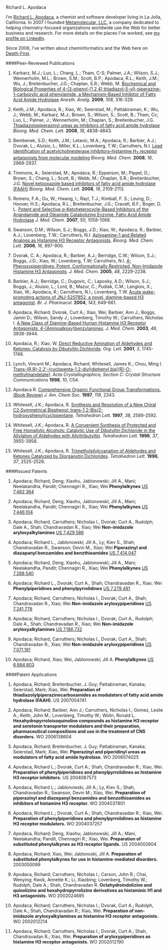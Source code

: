 Richard L. Apodaca

I'm [Richard L. Apodaca](http://depth-first.com/pages/richard-l-apodaca), a chemist and software developer living in La Jolla, California. In 2007 I founded [Metamolecular, LLC](http://metamolecular.com/), a company dedicated to helping chemistry-focused organizations worldwide use the Web for better business and research. For more details on the places I've worked, see [my profile on LinkedIn](http://www.linkedin.com/in/apodaca).

Since 2006, I've written about cheminformatics and the Web here on [Depth-First](http://depth-first.com/about).

####Peer-Reviewed Publications

1.  Karbarz, M.J.; Luo, L.; Chang, L.; Tham, C-S; Palmer, J.A.; Wilson, S.J.; Wennerholm, M.L.; Brown, S.M.; Scott, B.P.; Apodaca, R.L.; Keith, J.M.; Wu, J.; Breitenbucher, J.G.; Chaplan, S.R.; Webb, M. [Biochemical and Biological Properties of 4-(3-phenyl-[1,2,4] thiadiazol-5-yl)-piperazine-1-carboxylic acid phenylamide, a Mechanism-Based Inhibitor of Fatty Acid Amide Hydrolase](http://www.anesthesia-analgesia.org/cgi/content/abstract/108/1/316) *Anesth. Analg.* **2009**, *108*, 316-329.

1.  Keith, J.M.; Apodaca, R.; Xiao, W.; Seierstad, M.; Pattabiraman, K.; Wu, J.; Webb, M.; Karbarz, M.J.; Brown, S.; Wilson, S.; Scott, B.; Tham, Cc; Luo, L.; Palmer, J.; Wennerholm, M.; Chaplan, S.; Breitenbucher, J.G. [Thiadiazolopiperazinyl ureas as inhibitors of fatty acid amide hydrolase](http://dx.doi.org/10.1016/j.bmcl.2008.07.081) *Bioorg. Med. Chem. Lett.* **2008**, <em>18</em>, 4838-4843.

1.  Bembenek, S.D.; Keith, J.M.; Letavic, M.A.; Apodaca, R.; Barbier, A.J.; Dvorak, L.; Aluisio, L.; Miller, K.L.; Lovenberg, T.W.; Carruthers, N.I. [Lead identification of acetylcholinesterase inhibitors–histamine H<sub>3</sub> receptor antagonists from molecular modeling](http://dx.doi.org/10.1016/j.bmc.2007.12.048) *Bioorg. Med. Chem.* **2008**, <em>16</em>, 2968-2937.

2.  Timmons, A.; Seierstad, M.; Apodaca, R.; Epperson, M.; Pippel, D.; Brown, S.; Chang, L.; Scott, B.; Webb, M.; Chaplan, S.R.; Breitenbucher, J.G. [Novel ketooxazole based inhibitors of fatty acid amide hydrolase (FAAH)](http://dx.doi.org/10.1016/j.bmcl.2008.01.091) *Bioorg. Med. Chem. Lett.* **2008**, <em>18</em>, 2109-2113.

3.  Romero, F.A.; Du, W.; Hwang, I.; Rayl, T.J.; Kimball, F. S.; Leung, D.; Hoover, H.S.; Apodaca, R.L.; Breitenbucher, J.G.; Cravatt, B.F.; Boger, D. L. [Potent and Selective &alpha;-Ketoheterocycle-Based Inhibitors of the Anandamide and Oleamide Catabolizing Enzyme, Fatty Acid Amide Hydrolase](http://dx.doi.org/10.1021/jm0611509) *J. Med. Chem.* **2007**, <em>50</em>, 1058-1068.

4.  Swanson, D.M.; Wilson, S.J.; Boggs, J.D.; Xiao, W.; Apodaca, R.; Barbier, A.J.; Lovenberg, T.W.; Carruthers, N.I. [Aplysamine-1 and Related Analogs as Histamine H3 Receptor Antagonists](http://dx.doi.org/10.1016/j.bmcl.2005.11.003). *Bioorg. Med. Chem. Lett.* **2006**, <em>16</em>, 897-900.

5.  Dvorak, C. A.; Apodaca, R.; Barbier, A.J.; Berridge, C.W.; Wilson, S.J.; Boggs, J.D.; Xiao, W.; Lovenberg, T.W; Carruthers, N.I. [4-Phenoxypiperidines: Potent, Conformationally Restricted, Non-Imidazole Histamine H3 Antagonists](http://dx.doi.org/10.1021/jm049212n). *J. Med. Chem.* **2005**, <em>48</em>, 2229-2238.

6.  Barbier, A.J.; Berridge, C.; Dugovic, C.; Laposky, A.D.; Wilson, S.J.; Boggs, J.; Aluisio, L.; Lord, B.; Mazur, C.; Pudiak, C.M.; Langlois, X.; Xiao, W.; Apodaca, R.; Carruthers, N.I.; Lovenberg, T.W. [Acute wake-promoting actions of JNJ-5207852, a novel, diamine-based H3 antagonist](http://dx.doi.org/10.1038/sj.bjp.0705964). *Br. J. Pharmacol.* **2004**, <em>143</em>, 649-661.

7.  Apodaca, Richard; Dvorak, Curt A.; Xiao, Wei; Barbier, Ann J.; Boggs, Jamin D.; Wilson, Sandy J.; Lovenberg, Timothy W.; Carruthers, Nicholas I.  [A New Class of Diamine-Based Human Histamine H3 Receptor Antagonists: 4-(Aminoalkoxy)benzylamines](http://dx.doi.org/10.1021/jm030185v). *J. Med. Chem.* **2003**, <em>46</em>, 3938-3944.

8.  Apodaca, R.; Xiao, W. [Direct Reductive Amination of Aldehydes and Ketones: Catalysis by Dibutyltin Dichloride](http://dx.doi.org/10.1021/ol015948s). *Org. Lett.* **2001**, <em>3</em>, 1745-1748.

9.  Lynch, Vincent M.; Apodaca, Richard; Whitesell, James K.; Chou, Ming I.  [Trans-(R,R)-2,2'-(cyclopenta-1,2-diyl)diphenyl bis[(R)-O-methylmandelate]](http://dx.doi.org/10.1107/S0108270198099296). *Acta Crystallographica, Section C: Crystal Structure Communications* **1998**, <em>10</em>, C54.

10.  Apodaca R.  [Comprehensive Organic Functional Group Transformations. (Book Review)](http://dx.doi.org/10.1021/ja965708l) *J. Am. Chem Soc.* **1997**, <em>119</em>, 2343.

11.  Whitesell, J.K.; Apodaca, R.  [Synthesis and Resolution of a New Chiral C2‑Symmetrical Bisphenol:  trans-1,2-Bis(2-hydroxyphenyl)cyclopentane](http://dx.doi.org/10.1016/S0040-4039\(97\)00421-8). *Tetrahedron Lett.* **1997**, <em>38</em>, 2589-2592.

12.  Whitesell, J.K.; Apodaca, R.  [A Convenient Synthesis of Protected and Free Homallylic Alcohols:  Catalytic Use of Dibutyltin Dichloride in the Allylation of Aldehydes with Allyltributyltin](http://dx.doi.org/10.1016/0040-4039\(96\)00719-8). *Tetrahedron Lett.* **1996**, <em>37</em>, 3955-3958.

13. Whitesell, J.K.; Apodaca, R. [Trimethylsilylcyanation of Aldehydes and Ketones Catalyzed by Diorganotin Dichlorides](http://dx.doi.org/10.1016/0040-4039\(96\)00386-3).  *Tetrahedron Lett.* **1996**, <em>37</em>, 2525-2528.

####Issued Patents

1.  Apodaca; Richard, Deng; Xiaohu, Jablonowski; Jill A., Mani; Neelakandha, Pandit; Chennagiri R., Xiao; Wei **Phenylalkynes** [US 7,482,364](http://patft.uspto.gov/netacgi/nph-Parser?Sect1=PTO2&Sect2=HITOFF&p=1&u=%2Fnetahtml%2FPTO%2Fsearch-bool.html&r=1&f=G&l=50&co1=AND&d=PTXT&s1=apodaca.INNM.&OS=IN/apodaca&RS=IN/apodaca)

1.  Apodaca; Richard, Deng; Xiaohu, Jablonowski; Jill A., Mani; Neelakandha, Pandit; Chennagiri R., Xiao; Wei **Phenylalkynes** [US 7,446,104](http://patft.uspto.gov/netacgi/nph-Parser?Sect1=PTO2&Sect2=HITOFF&p=1&u=%2Fnetahtml%2FPTO%2Fsearch-bool.html&r=1&f=G&l=50&co1=AND&d=PTXT&s1=7,446,104.PN.&OS=PN/7,446,104&RS=PN/7,446,104)

2.  Apodaca; Richard, Carruthers; Nicholas I., Dvorak; Curt A., Rudolph; Dale A., Shah; Chandravadan R., Xiao; Wei **Non-imidazole aryloxyalkylamines** [US 7,429,586](http://patft.uspto.gov/netacgi/nph-Parser?Sect1=PTO2&Sect2=HITOFF&p=1&u=%2Fnetahtml%2FPTO%2Fsearch-bool.html&r=1&f=G&l=50&co1=AND&d=PTXT&s1=7,429,586.PN.&OS=PN/7,429,586&RS=PN/7,429,586)

3.  Apodaca; Richard L., Jablonowski; Jill A., Ly; Kiev S., Shah; Chandravadan R., Swanson; Devin M., Xiao; Wei **Piperazinyl and diazapanyl benzamides and benzthioamides** [US 7,414,047](http://patft.uspto.gov/netacgi/nph-Parser?Sect1=PTO2&Sect2=HITOFF&p=1&u=%2Fnetahtml%2FPTO%2Fsearch-bool.html&r=1&f=G&l=50&co1=AND&d=PTXT&s1=7,414,047.PN.&OS=PN/7,414,047&RS=PN/7,414,047)

4.  Apodaca; Richard, Deng; Xiaohu, Jablonowski; Jill A., Mani; Neelakandha, Pandit; Chennagiri R., Xiao; Wei **Phenylalkynes** [US 7,288,540](http://patft.uspto.gov/netacgi/nph-Parser?Sect1=PTO2&Sect2=HITOFF&p=1&u=%2Fnetahtml%2FPTO%2Fsearch-bool.html&r=1&f=G&l=50&co1=AND&d=PTXT&s1=7,288,540.PN.&OS=PN/7,288,540&RS=PN/7,288,540)

5.  Apodaca; Richard L., Dvorak; Curt A., Shah; Chandravadan R., Xiao; Wei **Phenylpiperidines and phenylpyrrolidines** [US 7,279,491](http://patft.uspto.gov/netacgi/nph-Parser?Sect1=PTO2&Sect2=HITOFF&p=1&u=%2Fnetahtml%2FPTO%2Fsearch-bool.html&r=1&f=G&l=50&co1=AND&d=PTXT&s1=7,279,491.PN.&OS=PN/7,279,491&RS=PN/7,279,491)

6.  Apodaca; Richard, Carruthers; Nicholas I., Dvorak; Curt A., Shah; Chandravadan R., Xiao; Wei **Non-imidazole aryloxypiperidines** [US 7,241,778](http://patft.uspto.gov/netacgi/nph-Parser?Sect1=PTO2&Sect2=HITOFF&p=1&u=%2Fnetahtml%2FPTO%2Fsearch-bool.html&r=1&f=G&l=50&co1=AND&d=PTXT&s1=7,241,778.PN.&OS=PN/7,241,778&RS=PN/7,241,778)

7.  Apodaca; Richard, Carruthers; Nicholas I., Dvorak; Curt A., Rudolph; Dale A., Shah; Chandravadan R., Xiao; Wei **Non-imidazole aryloxyalkylamines** [US 7,186,732](http://patft.uspto.gov/netacgi/nph-Parser?Sect1=PTO2&Sect2=HITOFF&p=1&u=%2Fnetahtml%2FPTO%2Fsearch-bool.html&r=1&f=G&l=50&co1=AND&d=PTXT&s1=7,186,732.PN.&OS=PN/7,186,732&RS=PN/7,186,732)

8.  Apodaca; Richard, Carruthers; Nicholas I., Dvorak; Curt A., Shah; Chandravadan R., Xiao; Wei **Non-imidazole aryloxypiperidines** [US 7,071,191](http://patft.uspto.gov/netacgi/nph-Parser?Sect1=PTO2&Sect2=HITOFF&p=1&u=%2Fnetahtml%2FPTO%2Fsearch-bool.html&r=1&f=G&l=50&co1=AND&d=PTXT&s1=7,071,191.PN.&OS=PN/7,071,191&RS=PN/7,071,191)

9.  Apodaca; Richard, Xiao; Wei, Jablonowski; Jill A. **Phenylalkynes** [US 6,884,803](http://patft.uspto.gov/netacgi/nph-Parser?Sect1=PTO2&Sect2=HITOFF&p=1&u=%2Fnetahtml%2FPTO%2Fsearch-bool.html&r=1&f=G&l=50&co1=AND&d=PTXT&s1=6,884,803.PN.&OS=PN/6,884,803&RS=PN/6,884,803)

####Patent Applications

1.  Apodaca, Richard; Breitenbucher, J. Guy; Pattabiraman, Kanaka; Seierstad, Mark; Xiao, Wei. **Preparation of thiadiazolylpiperazinecarboxamides as modulators of fatty acid amide hydrolase (FAAH).** US 2007004741

2.  Apodaca, Richard; Barbier, Ann J.; Carruthers, Nicholas I.; Gomez, Leslie A.; Keith, John M.; Lovenberg, Timothy W.; Wolin, Ronald L. **Hexahydropyrroloisoquinoline compounds as histamine H3 receptor and serotonin transporter modulators and their preparation, pharmaceutical compositions and use in the treatment of CNS disorders.** WO 2006138604

3.  Apodaca, Richard; Breitenbucher, J. Guy; Pattabiraman, Kanaka; Seierstad, Mark; Xiao, Wei. **Piperazinyl and piperidinyl ureas as modulators of fatty acid amide hydrolase.** WO 2006074025

4.  Apodaca, Richard L.; Dvorak, Curt A.; Shah, Chandravadan R.; Xiao, Wei.   **Preparation of phenylpiperidines and phenylpyrrolidines as histamine H3 receptor inhibitors.** US  2004087573

5.  Apodaca, Richard L.; Jablonowski, Jill A.; Ly, Kiev S.; Shah, Chandravadan R.; Swanson, Devin M.; Xiao, Wei.   **Preparation of piperazinyl and diazepanyl benzamides and benzothioamides as inhibitors of histamine H3 receptor.** WO  2004037801

6.  Apodaca, Richard L.; Dvorak, Curt A.; Shah, Chandravadan R.; Xiao, Wei. **Preparation of phenylpiperidines and phenylpyrrolidines as histamine H3 receptor modulators.** WO  2004037257

7.  Apodaca, Richard; Deng, Xiaohu; Jablonowski, Jill A.; Mani, Neelakandha; Pandit, Chennagiri R.; Xiao, Wei. **Preparation of substituted phenylalkynes as H3 receptor ligands.** US  2004002604

8.  Apodaca, Richard; Xiao, Wei; Jablonoski, Jill A.   **Preparation of substituted phenylalkynes for use in histamine-mediated disorders.** 2003050099

9.  Apodaca, Richard; Carruthers, Nicholas I.; Carson, John R.; Chai, Wenying; Kwok, Annette K.; Li, Xiaobing; Lovenberg, Timothy W.; Rudolph, Dale A.; Shah, Chandravadan R.   **Octahydroindolizine and quinolizine and hexahydropyrrolizine derivatives as histaminic H1 and H3 antagonists.** WO 2002024695

10.  Apodaca, Richard; Carruthers, Nicholas I.; Dvorak, Curt A.; Rudolph, Dale A.; Shah, Chandravadan R.; Xiao, Wei.   **Preparation of non-imidazole aryloxyalkylamines as histamine H3 receptor antagonists.** WO 2002012214

11.  Apodaca, Richard; Carruthers, Nicholas I.; Dvorak, Curt A.; Shah, Chandravadan R.; Xiao, Wei. **Preparation of aryloxypiperidines as histamine H3 receptor antagonists.** WO  2002012190